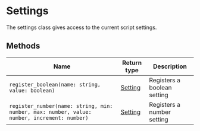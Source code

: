 # Settings

The settings class gives access to the current script settings.

## Methods

| Name                                                                                        | Return type                    | Description                 |
|---------------------------------------------------------------------------------------------|--------------------------------|-----------------------------|
| `register_boolean(name: string, value: boolean)`                                            | [Setting](../types/setting.md) | Registers a boolean setting |
| `register_number(name: string, min: number, max: number, value: number, increment: number)` | [Setting](../types/setting.md) | Registers a number setting  |